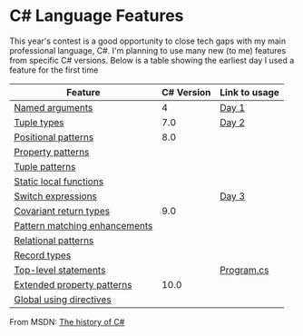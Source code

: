 # C# Language Features

This year's contest is a good opportunity to close tech gaps with my main professional language, C#.  I'm planning to use many new (to me) features from specific C# versions.  Below is a table showing the earliest day I used a feature for the first time

| Feature                                                                                                                              | C# Version | Link to usage                                                                                                  |
| ------------------------------------------------------------------------------------------------------------------------------------ | ---------- | -------------------------------------------------------------------------------------------------------------- |
| [Named arguments](https://docs.microsoft.com/en-us/dotnet/csharp/programming-guide/classes-and-structs/named-and-optional-arguments) | 4          | [Day 1](https://github.com/jasonincanada/aoc-2021/blob/main/AdventOfCode/AdventOfCode.CSharp/Day01.cs#L19)     |
| [Tuple types](https://docs.microsoft.com/en-us/dotnet/csharp/language-reference/builtin-types/value-tuples)                          | 7.0        | [Day 2](https://github.com/jasonincanada/aoc-2021/blob/main/AdventOfCode/AdventOfCode.CSharp/Day02.cs#L32)     |
| [Positional patterns](https://docs.microsoft.com/en-us/dotnet/csharp/whats-new/csharp-8#positional-patterns)                         | 8.0        |                                                                                                                |
| [Property patterns](https://docs.microsoft.com/en-us/dotnet/csharp/whats-new/csharp-8#property-patterns)                             |            |                                                                                                                |
| [Tuple patterns](https://docs.microsoft.com/en-us/dotnet/csharp/whats-new/csharp-8#tuple-patterns)                                   |            |                                                                                                                |
| [Static local functions](https://docs.microsoft.com/en-us/dotnet/csharp/whats-new/csharp-8#static-local-functions)                   |            |                                                                                                                |
| [Switch expressions](https://docs.microsoft.com/en-us/dotnet/csharp/whats-new/csharp-8#switch-expressions)                           |            | [Day 3](https://github.com/jasonincanada/aoc-2021/blob/main/AdventOfCode/AdventOfCode.CSharp/Day03.cs#L27)     |
| [Covariant return types](https://docs.microsoft.com/en-us/dotnet/csharp/language-reference/proposals/csharp-9.0/covariant-returns)   | 9.0        |                                                                                                                |
| [Pattern matching enhancements](https://docs.microsoft.com/en-us/dotnet/csharp/whats-new/csharp-9#pattern-matching-enhancements)     |            |                                                                                                                |
| [Relational patterns](https://docs.microsoft.com/en-us/dotnet/csharp/fundamentals/functional/pattern-matching#relational-patterns)   |            |                                                                                                                |
| [Record types](https://docs.microsoft.com/en-us/dotnet/csharp/whats-new/csharp-9#record-types)                                       |            |                                                                                                                |
| [Top-level statements](https://docs.microsoft.com/en-us/dotnet/csharp/whats-new/csharp-9#top-level-statements)                       |            | [Program.cs](https://github.com/jasonincanada/aoc-2021/blob/main/AdventOfCode/AdventOfCode.Console/Program.cs) |
| [Extended property patterns](https://docs.microsoft.com/en-us/dotnet/csharp/whats-new/csharp-10#extended-property-patterns)          | 10.0       |                                                                                                                |
| [Global using directives](https://docs.microsoft.com/en-us/dotnet/csharp/whats-new/csharp-10#global-using-directives)                |            |                                                                                                                |

From MSDN: [The history of C#](https://docs.microsoft.com/en-us/dotnet/csharp/whats-new/csharp-version-history)

